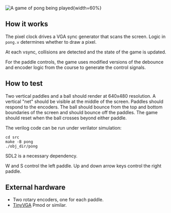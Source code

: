<!---

This file is used to generate your project datasheet. Please fill in the information below and delete any unused
sections.

You can also include images in this folder and reference them in the markdown. Each image must be less than
512 kb in size, and the combined size of all images must be less than 1 MB.
-->

![A game of pong being played](screen.png){width=60%}

## How it works

The pixel clock drives a VGA sync generator that scans the screen. Logic in `pong.v` determines whether to draw a pixel.

At each vsync, collisions are detected and the state of the game is updated.

For the paddle controls, the game uses modified versions of the debounce and encoder logic from the course to generate the control signals.

## How to test

Two vertical paddles and a ball should render at 640x480 resolution. A vertical "net" should be visible at the middle of the screen. Paddles should respond to the encoders. The ball should bounce from the top and bottom boundaries of the screen and should bounce off the paddles. The game should reset when the ball crosses beyond either paddle.

The verilog code can be run under verilator simulation:

```shell
cd src
make -B pong
./obj_dir/pong
```

SDL2 is a necessary dependency.

W and S control the left paddle. Up and down arrow keys control the right paddle.

## External hardware

- Two rotary encoders, one for each paddle.
- [TinyVGA](https://github.com/mole99/tiny-vga) Pmod or similar.
